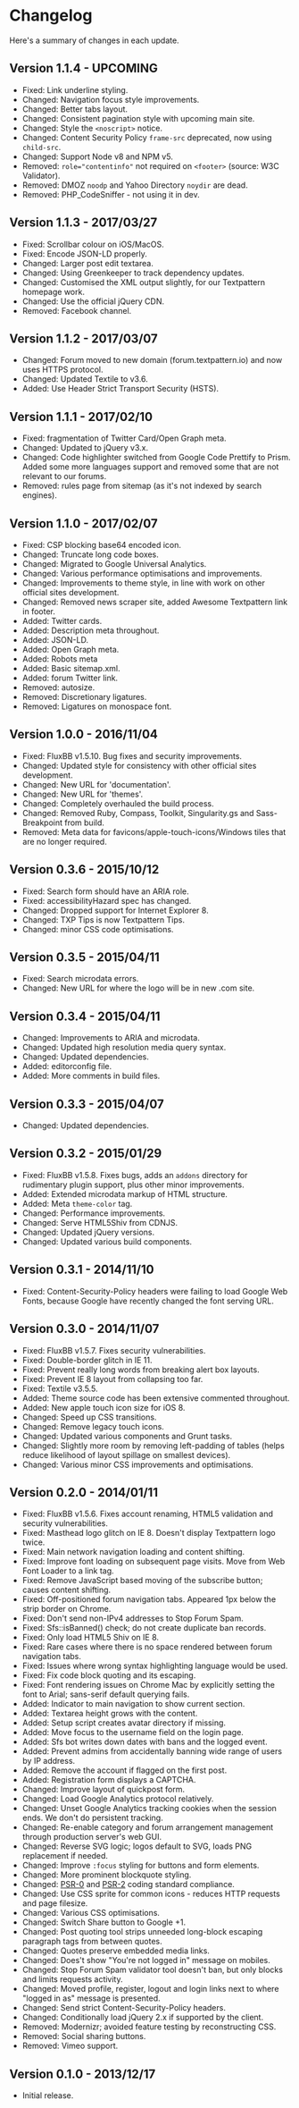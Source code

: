 # Changelog

Here's a summary of changes in each update.

## Version 1.1.4 - UPCOMING

* Fixed: Link underline styling.
* Changed: Navigation focus style improvements.
* Changed: Better tabs layout.
* Changed: Consistent pagination style with upcoming main site.
* Changed: Style the `<noscript>` notice.
* Changed: Content Security Policy `frame-src` deprecated, now using `child-src`.
* Changed: Support Node v8 and NPM v5.
* Removed: `role="contentinfo"` not required on `<footer>` (source: W3C Validator).
* Removed: DMOZ `noodp` and Yahoo Directory `noydir` are dead.
* Removed: PHP_CodeSniffer - not using it in dev.

## Version 1.1.3 - 2017/03/27

* Fixed: Scrollbar colour on iOS/MacOS.
* Fixed: Encode JSON-LD properly.
* Changed: Larger post edit textarea.
* Changed: Using Greenkeeper to track dependency updates.
* Changed: Customised the XML output slightly, for our Textpattern homepage work.
* Changed: Use the official jQuery CDN.
* Removed: Facebook channel.

## Version 1.1.2 - 2017/03/07

* Changed: Forum moved to new domain (forum.textpattern.io) and now uses HTTPS protocol.
* Changed: Updated Textile to v3.6.
* Added: Use Header Strict Transport Security (HSTS).

## Version 1.1.1 - 2017/02/10

* Fixed: fragmentation of Twitter Card/Open Graph meta.
* Changed: Updated to jQuery v3.x.
* Changed: Code highlighter switched from Google Code Prettify to Prism. Added some more languages support and removed some that are not relevant to our forums.
* Removed: rules page from sitemap (as it's not indexed by search engines).

## Version 1.1.0 - 2017/02/07

* Fixed: CSP blocking base64 encoded icon.
* Changed: Truncate long code boxes.
* Changed: Migrated to Google Universal Analytics.
* Changed: Various performance optimisations and improvements.
* Changed: Improvements to theme style, in line with work on other official sites development.
* Changed: Removed news scraper site, added Awesome Textpattern link in footer.
* Added: Twitter cards.
* Added: Description meta throughout.
* Added: JSON-LD.
* Added: Open Graph meta.
* Added: Robots meta 
* Added: Basic sitemap.xml.
* Added: forum Twitter link.
* Removed: autosize.
* Removed: Discretionary ligatures.
* Removed: Ligatures on monospace font.

## Version 1.0.0 - 2016/11/04

* Fixed: FluxBB v1.5.10. Bug fixes and security improvements.
* Changed: Updated style for consistency with other official sites development.
* Changed: New URL for 'documentation'.
* Changed: New URL for 'themes'.
* Changed: Completely overhauled the build process.
* Changed: Removed Ruby, Compass, Toolkit, Singularity.gs and Sass-Breakpoint from build.
* Removed: Meta data for favicons/apple-touch-icons/Windows tiles that are no longer required.

## Version 0.3.6 - 2015/10/12

* Fixed: Search form should have an ARIA role.
* Fixed: accessibilityHazard spec has changed.
* Changed: Dropped support for Internet Explorer 8.
* Changed: TXP Tips is now Textpattern Tips.
* Changed: minor CSS code optimisations.

## Version 0.3.5 - 2015/04/11

* Fixed: Search microdata errors.
* Changed: New URL for where the logo will be in new .com site.

## Version 0.3.4 - 2015/04/11

* Changed: Improvements to ARIA and microdata.
* Changed: Updated high resolution media query syntax.
* Changed: Updated dependencies.
* Added: editorconfig file.
* Added: More comments in build files.

## Version 0.3.3 - 2015/04/07

* Changed: Updated dependencies.

## Version 0.3.2 - 2015/01/29

* Fixed: FluxBB v1.5.8. Fixes bugs, adds an `addons` directory for rudimentary plugin support, plus other minor improvements.
* Added: Extended microdata markup of HTML structure.
* Added: Meta `theme-color` tag.
* Changed: Performance improvements.
* Changed: Serve HTML5Shiv from CDNJS.
* Changed: Updated jQuery versions.
* Changed: Updated various build components.

## Version 0.3.1 - 2014/11/10

* Fixed: Content-Security-Policy headers were failing to load Google Web Fonts, because Google have recently changed the font serving URL.

## Version 0.3.0 - 2014/11/07

* Fixed: FluxBB v1.5.7. Fixes security vulnerabilities.
* Fixed: Double-border glitch in IE 11.
* Fixed: Prevent really long words from breaking alert box layouts.
* Fixed: Prevent IE 8 layout from collapsing too far.
* Fixed: Textile v3.5.5.
* Added: Theme source code has been extensive commented throughout.
* Added: New apple touch icon size for iOS 8.
* Changed: Speed up CSS transitions.
* Changed: Remove legacy touch icons.
* Changed: Updated various components and Grunt tasks.
* Changed: Slightly more room by removing left-padding of tables (helps reduce likelihood of layout spillage on smallest devices).
* Changed: Various minor CSS improvements and optimisations.

## Version 0.2.0 - 2014/01/11

* Fixed: FluxBB v1.5.6. Fixes account renaming, HTML5 validation and security vulnerabilities.
* Fixed: Masthead logo glitch on IE 8. Doesn't display Textpattern logo twice.
* Fixed: Main network navigation loading and content shifting.
* Fixed: Improve font loading on subsequent page visits. Move from Web Font Loader to a link tag.
* Fixed: Remove JavaScript based moving of the subscribe button; causes content shifting.
* Fixed: Off-positioned forum navigation tabs. Appeared 1px below the strip border on Chrome.
* Fixed: Don't send non-IPv4 addresses to Stop Forum Spam.
* Fixed: Sfs::isBanned() check; do not create duplicate ban records.
* Fixed: Only load HTML5 Shiv on IE 8.
* Fixed: Rare cases where there is no space rendered between forum navigation tabs.
* Fixed: Issues where wrong syntax highlighting language would be used.
* Fixed: Fix code block quoting and its escaping.
* Fixed: Font rendering issues on Chrome Mac by explicitly setting the font to Arial; sans-serif default querying fails.
* Added: Indicator to main navigation to show current section.
* Added: Textarea height grows with the content.
* Added: Setup script creates avatar directory if missing.
* Added: Move focus to the username field on the login page.
* Added: Sfs bot writes down dates with bans and the logged event.
* Added: Prevent admins from accidentally banning wide range of users by IP address.
* Added: Remove the account if flagged on the first post.
* Added: Registration form displays a CAPTCHA.
* Changed: Improve layout of quickpost form.
* Changed: Load Google Analytics protocol relatively.
* Changed: Unset Google Analytics tracking cookies when the session ends. We don't do persistent tracking.
* Changed: Re-enable category and forum arrangement management through production server's web GUI.
* Changed: Reverse SVG logic; logos default to SVG, loads PNG replacement if needed.
* Changed: Improve `:focus` styling for buttons and form elements.
* Changed: More prominent blockquote styling.
* Changed: [PSR-0](https://github.com/php-fig/fig-standards/blob/master/accepted/PSR-0.md) and [PSR-2](https://github.com/php-fig/fig-standards/blob/master/accepted/PSR-2.md) coding standard compliance.
* Changed: Use CSS sprite for common icons - reduces HTTP requests and page filesize.
* Changed: Various CSS optimisations.
* Changed: Switch Share button to Google +1.
* Changed: Post quoting tool strips unneeded long-block escaping paragraph tags from between quotes.
* Changed: Quotes preserve embedded media links.
* Changed: Does't show "You're not logged in" message on mobiles.
* Changed: Stop Forum Spam validator tool doesn't ban, but only blocks and limits requests activity.
* Changed: Moved profile, register, logout and login links next to where "logged in as" message is presented.
* Changed: Send strict Content-Security-Policy headers.
* Changed: Conditionally load jQuery 2.x if supported by the client.
* Removed: Modernizr; avoided feature testing by reconstructing CSS.
* Removed: Social sharing buttons.
* Removed: Vimeo support.

## Version 0.1.0 - 2013/12/17

* Initial release.
